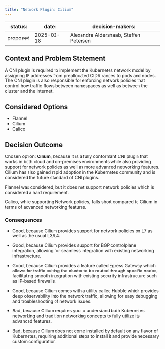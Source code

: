 ```yaml
---
title: "Network Plugin: Cilium"
---
```


| status: | date: | decision-makers: |
| --- | --- | --- |
| proposed | 2025-02-18 | Alexandra Aldershaab, Steffen Petersen |

## Context and Problem Statement

A CNI plugin is required to implement the Kubernetes network model by assigning IP addresses from preallocated CIDR ranges to pods and nodes. The CNI plugin is also responsible for enforcing network policies that control how traffic flows between namespaces as well as between the cluster and the internet.

## Considered Options

* Flannel
* Cilium
* Calico

## Decision Outcome

Chosen option: **Cilium**, because it is a fully conformant CNI plugin that works in both cloud and on-premises environments while also providing support for network policies as well as more advanced networking features. Cilium has also gained rapid adoption in the Kubernetes community and is considered the future standard of CNI plugins.

Flannel was considered, but it does not support network policies which is considered a hard requirement.

Calico, while supporting Network policies, falls short compared to Cilium in terms of advanced networking features.

### Consequences

* Good, because Cilium provides support for network policies on L7 as well as the usual L3/L4.
* Good, because Cilium provides support for BGP controlplane integration, allowing for seamless integration with existing networking infrastructure.
* Good, because Cilium provides a feature called Egress Gateway which allows for traffic exiting the cluster to be routed through specific nodes, facilitating smooth integration with existing security infrastructure such as IP-based firewalls.
* Good, because Cilium comes with a utility called Hubble which provides deep observability into the network traffic, allowing for easy debugging and troubleshooting of network issues.

* Bad, because Cilium requires you to understand both Kubernetes networking and tradition networking concepts to fully utilize its advanced features.
* Bad, because Cilium does not come installed by default on any flavor of Kubernetes, requiring additional steps to install it and provide necessary custom configuration.
